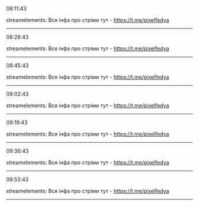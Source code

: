 08:11:43

streamelements: Вся інфа про стріми тут - https://t.me/pixelfedya

---

08:28:43

streamelements: Вся інфа про стріми тут - https://t.me/pixelfedya

---

08:45:43

streamelements: Вся інфа про стріми тут - https://t.me/pixelfedya

---

09:02:43

streamelements: Вся інфа про стріми тут - https://t.me/pixelfedya

---

09:19:43

streamelements: Вся інфа про стріми тут - https://t.me/pixelfedya

---

09:36:43

streamelements: Вся інфа про стріми тут - https://t.me/pixelfedya

---

09:53:43

streamelements: Вся інфа про стріми тут - https://t.me/pixelfedya

---

